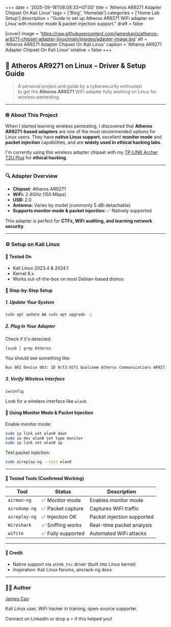 +++
date = '2025-09-18T08:08:33+07:00'
title = 'Atheros AR9271 Adapter Chipset On Kali Linux'
tags = ['Blog', 'Homelab']
categories = ['Home Lab Setup']
description = "Guide to set up Atheros AR9271 WiFi adapter on Linux with monitor mode & packet injection support."
draft = false

[cover]
  image = 'https://raw.githubusercontent.com/jameskaois/atheros-ar9271-chipset-adapter-linux/main/images/adapter-image.jpg' 
  alt = 'Atheros AR9271 Adapter Chipset On Kali Linux'
  caption = 'Atheros AR9271 Adapter Chipset On Kali Linux'
  relative = false
+++

## 📡 Atheros AR9271 on Linux – Driver & Setup Guide

> A personal project and guide by a cybersecurity enthusiast  
> to get the **Atheros AR9271** WiFi adapter fully working on Linux for wireless pentesting.

---

### 🌐 About This Project

When I started learning wireless pentesting, I discovered that **Atheros AR9271-based adapters** are one of the most recommended options for Linux users. They have **native Linux support**, excellent **monitor mode** and **packet injection** capabilities, and are **widely used in ethical hacking labs**.

I'm currently using this wireless adapter chipset with my [TP-LINK Archer T2U Plus](https://github.com/jameskaois/tplink-archer-t2uplus-kali-linux) for **ethical hacking**.

---

### 🔍 Adapter Overview

-   **Chipset:** Atheros AR9271
-   **WiFi:** 2.4GHz (150 Mbps)
-   **USB:** 2.0
-   **Antenna:** Varies by model (commonly 5 dBi detachable)
-   **Supports monitor mode & packet injection:** ✅ Natively supported

This adapter is perfect for **CTFs, WiFi auditing, and learning network security**.

---

### ⚙️ Setup on Kali Linux

#### 🐧 Tested On

-   Kali Linux 2023.4 & 2024.1
-   Kernel 6.x
-   Works out-of-the-box on most Debian-based distros

#### 🔧 Step-by-Step Setup

##### 1. Update Your System

```bash
sudo apt update && sudo apt upgrade -y
```

##### 2. Plug In Your Adapter

Check if it's detected:

```bash
lsusb | grep Atheros
```

You should see something like:

```bash
Bus 002 Device 003: ID 0cf3:9271 Qualcomm Atheros Communications AR9271 802.11n
```

##### 3. Verify Wireless Interface

```bash
iwconfig
```

Look for a wireless interface like `wlan0`.

#### 🧪 Using Monitor Mode & Packet Injection

Enable monitor mode:

```bash
sudo ip link set wlan0 down
sudo iw dev wlan0 set type monitor
sudo ip link set wlan0 up
```

Test packet injection:

```bash
sudo aireplay-ng --test wlan0
```

---

#### 🧪 Tested Tools (Confirmed Working)

| Tool          | Status             | Description                |
| ------------- | ------------------ | -------------------------- |
| `airmon-ng`   | ✅ Monitor mode    | Enables monitor mode       |
| `airodump-ng` | ✅ Packet capture  | Captures WiFi traffic      |
| `aireplay-ng` | ✅ Injection OK    | Packet injection supported |
| `Wireshark`   | ✅ Sniffing works  | Real-time packet analysis  |
| `wifite`      | ✅ Fully supported | Automated WiFi attacks     |

---

#### 🙌 Credit

-   Native support via `ath9k_htc` driver (built into Linux kernel)
-   Inspiration: Kali Linux forums, aircrack-ng docs

---

### 🧑‍💻 Author

[James Cao](https://github.com/jameskaois)

Kali Linux user, WiFi hacker in training, open-source supporter.

Connect on LinkedIn or drop a ⭐ if this helped you!
